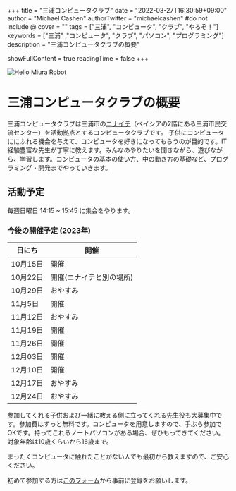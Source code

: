 +++
title = "三浦コンピュータクラブ"
date = "2022-03-27T16:30:59+09:00"
author = "Michael Cashen"
authorTwitter = "michaelcashen" #do not include @
cover = ""
tags = ["三浦", "コンピュータ", "クラブ", "やるぞ！"]
keywords = ["三浦" ,"コンピュータ", "クラブ", "パソコン", "プログラミング"]
description = "三浦コンピュータクラブの概要"

showFullContent = true
readingTime = false
+++

![Hello Miura Robot](/images/robot_transparent.png)

# 三浦コンピュータクラブの概要

三浦コンピュータクラブは三浦市の[ニナイテ](https://www.miuracc.org/)（ベイシアの2階にある三浦市民交流センター）を活動拠点とするコンピュータクラブです。
子供にコンピュータににふれる機会を与えて、コンピュータを好きになってもらうのが目的です。IT経験豊富な先生が丁寧に教えます。みんなのやりたいを聞きながら、遊びながら、学習します。コンピュータの基本の使い方、中の動き方の基礎など、プログラミング・開発までやっていきます。

## 活動予定

毎週日曜日 14:15 ~ 15:45 に集会をやります。

### 今後の開催予定 (2023年)

|日にち|開催|
|----|----|
|10月15日|開催|
|10月22日|開催(ニナイテと別の場所)|
|10月29日|おやすみ|
|11月5日|開催|
|11月12日|おやすみ|
|11月19日|開催|
|11月26日|開催|
|12月03日|開催|
|12月10日|開催|
|12月17日|おやすみ|
|12月24日|おやすみ|

参加してくれる子供および一緒に教える側に立ってくれる先生役も大募集中です。参加費はずっと無料です。コンピュータを用意しますので、手ぶら参加でOKです。持ってこれるノートパソコンがある場合、ぜひもってきてください。対象年齢は10歳くらいから16歳まで。

まったくコンピュータに触れたことがない人でも最初から教えますので、ご安心ください。

初めて参加する方は[このフォーム](https://docs.google.com/forms/d/e/1FAIpQLSfBaUI6Dk1eldubjfTLZT0sF4NpI2XfBbYwAwIZbn33IJQhxQ/viewform)から事前に登録をお願いします。
